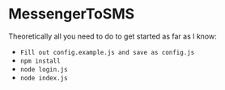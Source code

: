 # MessengerToSMS

Theoretically all you need to do to get started as far as I know:
- `Fill out config.example.js and save as config.js`
- `npm install`
- `node login.js`
- `node index.js`